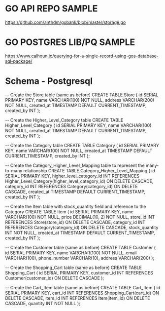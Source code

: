 # GO API REPO SAMPLE

https://github.com/anthdm/gobank/blob/master/storage.go

# GO POSTGRES LIB/PQ SAMPLE

https://www.calhoun.io/querying-for-a-single-record-using-gos-database-sql-package/

# Schema - Postgresql

-- Create the Store table (same as before)
CREATE TABLE Store (
id SERIAL PRIMARY KEY,
name VARCHAR(100) NOT NULL,
address VARCHAR(200) NOT NULL,
created_at TIMESTAMP DEFAULT CURRENT_TIMESTAMP,
created_by INT
);

-- Create the Higher_Level_Category table
CREATE TABLE Higher_Level_Category (
id SERIAL PRIMARY KEY,
name VARCHAR(100) NOT NULL,
created_at TIMESTAMP DEFAULT CURRENT_TIMESTAMP,
created_by INT
);

-- Create the Category table
CREATE TABLE Category (
id SERIAL PRIMARY KEY,
name VARCHAR(100) NOT NULL,
created_at TIMESTAMP DEFAULT CURRENT_TIMESTAMP,
created_by INT
);

-- Create the Category_Higher_Level_Mapping table to represent the many-to-many relationship
CREATE TABLE Category_Higher_Level_Mapping (
id SERIAL PRIMARY KEY,
higher_level_category_id INT REFERENCES Higher_Level_Category(higher_level_category_id) ON DELETE CASCADE,
category_id INT REFERENCES Category(category_id) ON DELETE CASCADE,
created_at TIMESTAMP DEFAULT CURRENT_TIMESTAMP,
created_by INT
);

-- Create the Item table with stock_quantity field and reference to the Category
CREATE TABLE Item (
id SERIAL PRIMARY KEY,
name VARCHAR(100) NOT NULL,
price DECIMAL(10, 2) NOT NULL,
store_id INT REFERENCES Store(store_id) ON DELETE CASCADE,
category_id INT REFERENCES Category(category_id) ON DELETE CASCADE,
stock_quantity INT NOT NULL,
created_at TIMESTAMP DEFAULT CURRENT_TIMESTAMP,
created_by INT
);

-- Create the Customer table (same as before)
CREATE TABLE Customer (
id SERIAL PRIMARY KEY,
name VARCHAR(100) NOT NULL,
email VARCHAR(100),
phone_number VARCHAR(10),
address VARCHAR(200)
);

-- Create the Shopping_Cart table (same as before)
CREATE TABLE Shopping_Cart (
id SERIAL PRIMARY KEY,
customer_id INT REFERENCES Customer(customer_id) ON DELETE CASCADE
);

-- Create the Cart_Item table (same as before)
CREATE TABLE Cart_Item (
id SERIAL PRIMARY KEY,
cart_id INT REFERENCES Shopping_Cart(cart_id) ON DELETE CASCADE,
item_id INT REFERENCES Item(item_id) ON DELETE CASCADE,
quantity INT NOT NULL
);
